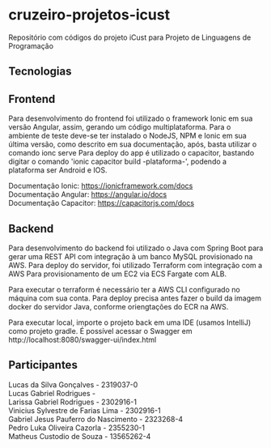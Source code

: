 # cruzeiro-projetos-icust
Repositório com códigos do projeto iCust para Projeto de Linguagens de Programação

## Tecnologias

## Frontend
Para desenvolvimento do frontend foi utilizado o framework Ionic em sua versão Angular, assim, gerando um código multiplataforma.
Para o ambiente de teste deve-se ter instalado o NodeJS, NPM e Ionic em sua última versão, como descrito em sua documentação, após, basta utilizar o comando ionc serve
Para deploy do app é utilizado o capacitor, bastando digitar o comando 'ionic capacitor build -plataforma-', podendo a plataforma ser Android e IOS.

Documentação Ionic: https://ionicframework.com/docs<br>
Documentação Angular: https://angular.io/docs<br>
Documentação Capacitor: https://capacitorjs.com/docs<br>

## Backend
Para desenvolvimento do backend foi utilizado o Java com Spring Boot para gerar uma REST API com integração à um banco MySQL provisionado na AWS.
Para deploy do servidor, foi utilizado Terraform com integração com a AWS Para provisionamento de um EC2 via ECS Fargate com ALB.

Para executar o terraform é necessário ter a AWS CLI configurado no máquina com sua conta.
Para deploy precisa antes fazer o build da imagem docker do servidor Java, conforme oriengtações do ECR na AWS.

Para executar local, importe o projeto back em uma IDE (usamos IntelliJ) como projeto gradle. É possível acessar o Swagger em http://localhost:8080/swagger-ui/index.html


## Participantes
Lucas da Silva Gonçalves - 2319037-0<br>
Lucas Gabriel Rodrigues - <br>
Larissa Gabriel Rodrigues - 2302916-1<br>
Vinicius Sylvestre de Farias Lima - 2302916-1<br>
Gabriel Jesus Pauferro do Nascimento - 2323268-4<br>
Pedro Luka Oliveira Cazorla - 2355230-1<br>
Matheus Custodio de Souza - 13565262-4<br>


